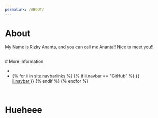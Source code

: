 ```yaml
---
permalink: /ABOUT/
---
```


# About

My Name is Rizky Ananta, and you can call me Ananta!!
Nice to meet you!!

<br>
# More Information

<ul><li>
</li><li>
{% for ii in site.navbarlinks %}
  {% if ii.navbar == "GitHub" %}
    <a href="{{ ii.link | https://github.com/anantaristik }}">{{ ii.navbar }}</a>
  {% endif %}
{% endfor %}
</li></ul><br>

# Hueheee



